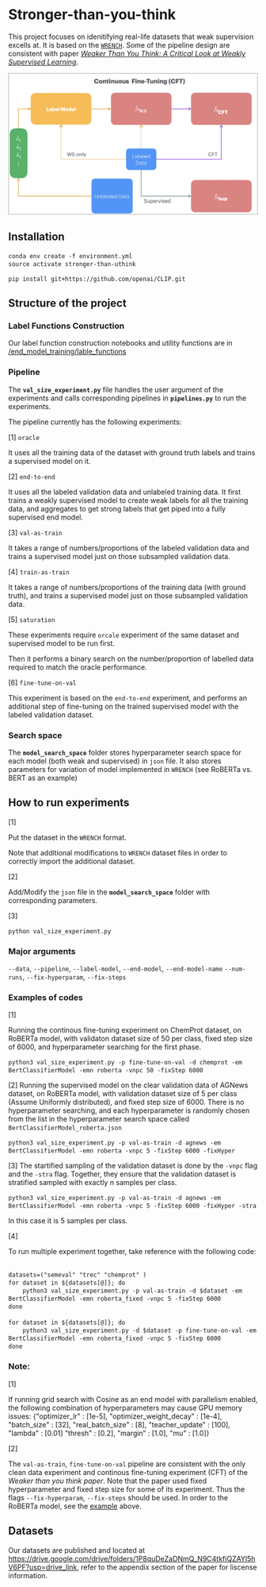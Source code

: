 # Stronger-than-you-think

This project focuses on idenitifying real-life datasets that weak supervision excells at. It is based on the [`WRENCH`](https://github.com/JieyuZ2/wrench). Some of the pipeline design are consistent with paper [*Weaker Than You Think: A Critical Look at Weakly Supervised Learning*](https://arxiv.org/pdf/2305.17442.pdf).

![CFT](/end_model_training/graphs/figs/CFT_w.jpg)

## Installation

```
conda env create -f environment.yml
source activate stronger-than-uthink
```

```
pip install git+https://github.com/openai/CLIP.git
```

## Structure of the project

### Label Functions Construction 

Our label function construction notebooks and utility functions are in [/end_model_training/lable_functions](https://github.com/jeffreywpli/stronger-than-you-think/tree/main/end_model_training/lable_function)

### Pipeline

The **`val_size_experiment.py`** file handles the user argument of the experiments and calls corresponding pipelines in **`pipelines.py`** to run the experiments.

The pipeline currently has the following experiments:

[1] `oracle`

It uses all the training data of the dataset with ground truth labels and trains a supervised model on it.

[2] `end-to-end`

It uses all the labeled validation data and unlabeled training data. It first trains a weakly supervised model to create weak labels for all the training data, and aggregates to get strong labels that get piped into a fully supervised end model.

[3] `val-as-train`

It takes a range of numbers/proportions of the labeled validation data and trains a supervised model just on those subsampled validation data.

[4] `train-as-train`

It takes a range of numbers/proportions of the training data (with ground truth), and trains a supervised model just on those subsampled validation data.

[5] `saturation`

These experiments require `orcale` experiment of the same dataset and supervised model to be run first.

Then it performs a binary search on the number/proportion of labelled data required to match the oracle performance.

[6] `fine-tune-on-val`

This experiment is based on the `end-to-end` experiment, and performs an additional step of fine-tuning on the trained supervised model with the labeled validation dataset.


### Search space

The **`model_search_space`** folder stores hyperparameter search space for each model (both weak and supervised) in `json` file. It also stores parameters for variation of model implemented in   `WRENCH` (see RoBERTa vs. BERT as an example)


## How to run experiments

[1] 

Put the dataset in the `WRENCH` format. 

Note that additional modifications to `WRENCH` dataset files in order to correctly import the additional dataset.

[2] 

Add/Modify the `json` file in the **`model_search_space`** folder with corresponding parameters.

[3]

```
python val_size_experiment.py
```

### Major arguments

`--data`, `--pipeline`, `--label-model`, `--end-model`, `--end-model-name`
`--num-runs`, `--fix-hyperparam`, `--fix-steps`

### Examples of codes

[1]

Running the continous fine-tuning experiment on ChemProt dataset, on RoBERTa model, with validaton dataset size of 50 per class, fixed step size of 6000, and hyperparameter searching for the first phase.

```
python3 val_size_experiment.py -p fine-tune-on-val -d chemprot -em BertClassifierModel -emn roberta -vnpc 50 -fixStep 6000
```

[2]
Running the supervised model on the clear validation data of AGNews dataset, on RoBERTa model, with validation dataset size of  5 per class (Assume Uniformly distributed), and fixed step size of 6000. There is no hyperparameter searching, and each hyperparameter is randomly chosen from the list in the hyperparameter search space called `BertClassifierModel_roberta.json`

```
python3 val_size_experiment.py -p val-as-train -d agnews -em BertClassifierModel -emn roberta -vnpc 5 -fixStep 6000 -fixHyper
```

[3]
The startified sampling of the validation dataset is done by the `-vnpc` flag and the `-stra` flag. Together, they ensure that the validation dataset is stratified sampled with exactly n samples per class.
```
python3 val_size_experiment.py -p val-as-train -d agnews -em BertClassifierModel -emn roberta -vnpc 5 -fixStep 6000 -fixHyper -stra
```
In this case it is 5 samples per class.

[4]

To run multiple experiment together, take reference with the following code:
```

datasets=("semeval" "trec" "chemprot" )
for dataset in ${datasets[@]}; do
    python3 val_size_experiment.py -p val-as-train -d $dataset -em BertClassifierModel -emn roberta_fixed -vnpc 5 -fixStep 6000
done

for dataset in ${datasets[@]}; do
    python3 val_size_experiment.py -d $dataset -p fine-tune-on-val -em BertClassifierModel -emn roberta_fixed -vnpc 5 -fixStep 6000
done
```

### Note:

[1] 

If running grid search with Cosine as an end model with parallelism enabled, the following combination of hyperparameters may cause GPU memory issues:
{"optimizer_lr" : [1e-5], "optimizer_weight_decay" : [1e-4], "batch_size" : [32], "real_batch_size" : [8],  "teacher_update" : [100], "lambda" : [0.01] "thresh" : [0.2], "margin” : [1.0], "mu" : [1.0]}

[2]

The `val-as-train`, `fine-tune-on-val` pipeline are consistent with the only clean data experiment and  continous fine-tuning experiment (CFT) of the *Weaker than you think paper*. Note that the paper used fixed hyperparameter and fixed step size for some of its experiment. Thus the flags `--fix-hyperparam`, `--fix-steps` should be used. In order to the RoBERTa model, see the [example](#examples-of-codes) above.

## Datasets

Our datasets are published and located at https://drive.google.com/drive/folders/1P8quDeZaDNmQ_N9C4tkfiQZAYl5hV6PF?usp=drive_link, refer to the appendix section of the paper for liscense information.
